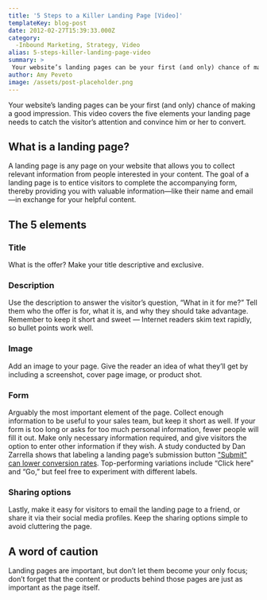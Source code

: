 ```yaml
---
title: '5 Steps to a Killer Landing Page [Video]'
templateKey: blog-post
date: 2012-02-27T15:39:33.000Z
category: 
  -Inbound Marketing, Strategy, Video
alias: 5-steps-killer-landing-page-video
summary: > 
 Your website’s landing pages can be your first (and only) chance of making a good impression. This video covers the five elements your landing page needs to catch the visitor’s attention and convince him or her to convert.
author: Amy Peveto
image: /assets/post-placeholder.png
---
```


Your website’s landing pages can be your first (and only) chance of making a good impression. This video covers the five elements your landing page needs to catch the visitor’s attention and convince him or her to convert.

What is a landing page?
-----------------------

A landing page is any page on your website that allows you to collect relevant information from people interested in your content. The goal of a landing page is to entice visitors to complete the accompanying form, thereby providing you with valuable information—like their name and email—in exchange for your helpful content.

The 5 elements
--------------

### Title

What is the offer? Make your title descriptive and exclusive.

### Description

Use the description to answer the visitor’s question, “What in it for me?” Tell them who the offer is for, what it is, and why they should take advantage. Remember to keep it short and sweet — Internet readers skim text rapidly, so bullet points work well.

### Image

Add an image to your page. Give the reader an idea of what they’ll get by including a screenshot, cover page image, or product shot.

### Form

Arguably the most important element of the page. Collect enough information to be useful to your sales team, but keep it short as well. If your form is too long or asks for too much personal information, fewer people will fill it out. Make only necessary information required, and give visitors the option to enter other information if they wish. A study conducted by Dan Zarrella shows that labeling a landing page’s submission button ["Submit" can lower conversion rates](http://blog.hubspot.com/blog/tabid/6307/bid/6737/Don-t-Submit-To-Landing-Page-Button-Text.aspx). Top-performing variations include “Click here” and “Go,” but feel free to experiment with different labels.

### Sharing options

Lastly, make it easy for visitors to email the landing page to a friend, or share it via their social media profiles. Keep the sharing options simple to avoid cluttering the page.

A word of caution
-----------------

Landing pages are important, but don’t let them become your only focus; don’t forget that the content or products behind those pages are just as important as the page itself.